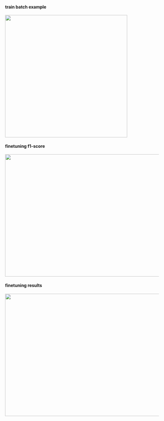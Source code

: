 #### train batch example
<img src="https://github.com/user-attachments/assets/22fcf54e-5a21-44c9-b0ff-f714e5dc0b0f" 
width="400" height="400"/>

#### finetuning f1-score
<img src="https://github.com/user-attachments/assets/662c5a9e-b27e-435d-8af1-9ed17374f51c"
width="600" height="400"/>

#### finetuning results
<img src="https://github.com/user-attachments/assets/18b02d9f-d082-4765-8727-427e507c4f24"
width="600" height="400"/>
